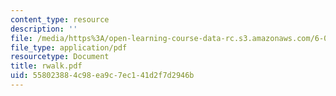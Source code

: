 ```yaml
---
content_type: resource
description: ''
file: /media/https%3A/open-learning-course-data-rc.s3.amazonaws.com/6-021j-quantitative-physiology-cells-and-tissues-fall-2004/558023884c98ea9c7ec141d2f7d2946b_rwalk.pdf
file_type: application/pdf
resourcetype: Document
title: rwalk.pdf
uid: 55802388-4c98-ea9c-7ec1-41d2f7d2946b
---
```

